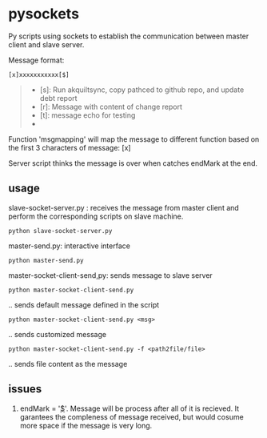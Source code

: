 # pysockets
Py scripts using sockets to establish the communication between master client and slave server.

Message format:
```
[x]xxxxxxxxxxx[$]
```
>* [s]: Run akquiltsync, copy pathced to github repo, and update debt report
>* [r]: Message with content of change report
>* [t]: message echo for testing
>* [$]: endMark

Function 'msgmapping' will map the message to different function based on the first 3 characters of message: [x]

Server script thinks the message is over when catches endMark at the end.

## usage
slave-socket-server.py : receives the message from master client and perform the corresponding scripts on slave machine.
```
python slave-socket-server.py 
```
master-send.py: interactive interface
```
python master-send.py
```

master-socket-client-send,py: sends message to slave server
```
python master-socket-client-send.py
```
.. sends default message defined in the script

```
python master-socket-client-send.py <msg>
```
.. sends customized message

```
python master-socket-client-send.py -f <path2file/file>
```
.. sends file content as the message 

## issues
1. endMark = '[$]'. Message will be process after all of it is recieved. It garantees the compleness of message received, but would cosume more space if the message is very long.
